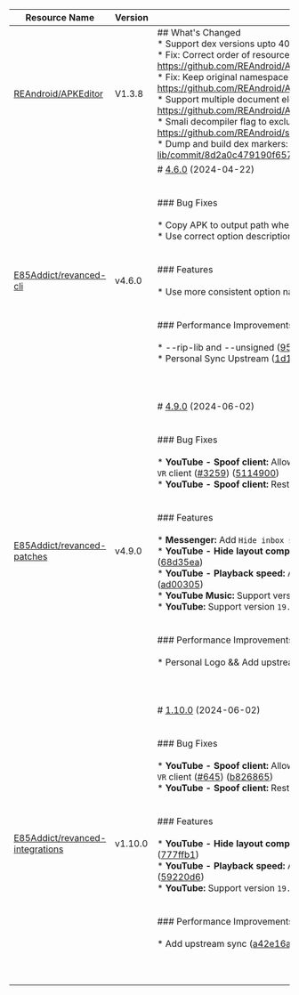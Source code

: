 | Resource Name | Version | Changelog | Published On | Build By|
|---------------|---------|-----------|--------------|---------|
| [REAndroid/APKEditor](https://github.com/REAndroid/APKEditor/releases/tag/V1.3.8) | V1.3.8 | ## What's Changed<br>* Support dex versions upto 40 #100 <br>* Fix: Correct order of resource config flags: https://github.com/REAndroid/ARSCLib/commit/3c31e3e37f19227b7957621a6c82dc7385da6c64<br>* Fix: Keep original namespace prefix for non android schemas: https://github.com/REAndroid/ARSCLib/commit/0a401700ce4568f13f7c2a39ec91ac8656409a91<br>* Support multiple document elements on xml: https://github.com/REAndroid/ARSCLib/commit/db925e86d4cbf51497f35f41a6aae33289a4e9fc<br>* Smali decompiler flag to exclude debug information: #102 by @Kirlif and: https://github.com/REAndroid/smali-lib/commit/39511f916fa845dae344a2f59a66bccdaba8de93<br>* Dump and build dex markers: https://github.com/REAndroid/smali-lib/commit/8d2a0c479190f657cb59f64a74835ab430fb6326 | 2024-05-01T21:44:39Z | [Docker-py-revanced](https://github.com/nikhilbadyal/docker-py-revanced) |
| [E85Addict/revanced-cli](https://github.com/E85Addict/revanced-cli/releases/tag/v4.6.0) | v4.6.0 | # [4.6.0](https://github.com/E85Addict/revanced-cli/compare/v4.5.0...v4.6.0) (2024-04-22)<br><br><br>### Bug Fixes<br><br>* Copy APK to output path when it is not being signed ([366f400](https://github.com/E85Addict/revanced-cli/commit/366f400c5a46491f3f262c7ff4b0df1ae3721f74))<br>* Use correct option description ([45a2ffa](https://github.com/E85Addict/revanced-cli/commit/45a2ffa2dd95ee8ac3c4d466463c9a5b869b8da1))<br><br><br>### Features<br><br>* Use more consistent option name ([223629c](https://github.com/E85Addict/revanced-cli/commit/223629c663dcd94d237110e09e4e152aa03867f9))<br><br><br>### Performance Improvements<br><br>* --rip-lib and --unsigned ([95a27c7](https://github.com/E85Addict/revanced-cli/commit/95a27c71465cf79974c82b068e0e36268c23b999))<br>* Personal Sync Upstream ([1d1a875](https://github.com/E85Addict/revanced-cli/commit/1d1a8750d9b0eceda42bc75919021e302834160c))<br><br><br><br> | 2024-04-22T17:45:53Z | [Docker-py-revanced](https://github.com/nikhilbadyal/docker-py-revanced) |
| [E85Addict/revanced-patches](https://github.com/E85Addict/revanced-patches/releases/tag/v4.9.0) | v4.9.0 | # [4.9.0](https://github.com/E85Addict/revanced-patches/compare/v4.8.3...v4.9.0) (2024-06-02)<br><br><br>### Bug Fixes<br><br>* **YouTube - Spoof client:** Allow swipe gestures to enter/exit fullscreen when spoofing with `Android VR` client ([#3259](https://github.com/E85Addict/revanced-patches/issues/3259)) ([5114900](https://github.com/E85Addict/revanced-patches/commit/5114900b1b5572c04ba6759eedab77f0a934b058))<br>* **YouTube - Spoof client:** Restore playback speed menu when spoofing to an iOS client ([95f290f](https://github.com/E85Addict/revanced-patches/commit/95f290f1139cc8679beecac53c623847668f885e))<br><br><br>### Features<br><br>* **Messenger:** Add `Hide inbox subtabs` patch ([#3163](https://github.com/E85Addict/revanced-patches/issues/3163)) ([24e4ebd](https://github.com/E85Addict/revanced-patches/commit/24e4ebd77ad0f349b479926bf3983b72c2683496))<br>* **YouTube - Hide layout components:** Disable like / subscribe button glow animation ([#3265](https://github.com/E85Addict/revanced-patches/issues/3265)) ([68d35ea](https://github.com/E85Addict/revanced-patches/commit/68d35eafc15513c23cd5220260023e7ec5b7978a))<br>* **YouTube - Playback speed:** Add option to show speed dialog button in video player ([#3197](https://github.com/E85Addict/revanced-patches/issues/3197)) ([ad00305](https://github.com/E85Addict/revanced-patches/commit/ad00305ff57d5e8041de7375bea7d3ad6f18c4e2))<br>* **YouTube Music:** Support version `7.03` ([#3272](https://github.com/E85Addict/revanced-patches/issues/3272)) ([d1ceca3](https://github.com/E85Addict/revanced-patches/commit/d1ceca39984f7933b28d81802d04bb3ead327595))<br>* **YouTube:** Support version `19.12`, `19.13`, `19.14`, `19.15` and `19.16` ([#3239](https://github.com/E85Addict/revanced-patches/issues/3239)) ([99b07e0](https://github.com/E85Addict/revanced-patches/commit/99b07e0e18574668f36bb3c962c8d11222114be4))<br><br><br>### Performance Improvements<br><br>* Personal Logo && Add upstream sync ([e9d6554](https://github.com/E85Addict/revanced-patches/commit/e9d6554753387b4b93f173186fc904857accb357))<br><br><br><br> | 2024-06-02T21:59:27Z | [Docker-py-revanced](https://github.com/nikhilbadyal/docker-py-revanced) |
| [E85Addict/revanced-integrations](https://github.com/E85Addict/revanced-integrations/releases/tag/v1.10.0) | v1.10.0 | # [1.10.0](https://github.com/E85Addict/revanced-integrations/compare/v1.9.2...v1.10.0) (2024-06-02)<br><br><br>### Bug Fixes<br><br>* **YouTube - Spoof client:** Allow swipe gestures to enter/exit fullscreen when spoofing with `Android VR` client ([#645](https://github.com/E85Addict/revanced-integrations/issues/645)) ([b826865](https://github.com/E85Addict/revanced-integrations/commit/b826865ef40a55dc79e6e146e3c35bfe7d792886))<br>* **YouTube - Spoof client:** Restore playback speed menu when spoofing to an iOS client ([2b2a70e](https://github.com/E85Addict/revanced-integrations/commit/2b2a70e6ea02ab3d140d500860d1c70c359fe8ef))<br><br><br>### Features<br><br>* **YouTube - Hide layout components:** Disable like / subscribe button glow animation ([#646](https://github.com/E85Addict/revanced-integrations/issues/646)) ([777ffb1](https://github.com/E85Addict/revanced-integrations/commit/777ffb13605dcedd58f22ccbedf62a12201e85cf))<br>* **YouTube - Playback speed:** Add option to show speed dialog button in video player ([#636](https://github.com/E85Addict/revanced-integrations/issues/636)) ([59220d6](https://github.com/E85Addict/revanced-integrations/commit/59220d6e25380d5fe6cc8c75456c04d980a83f34))<br>* **YouTube:** Support version `19.12`, `19.13`, `19.14`, `19.15` and `19.16` ([#643](https://github.com/E85Addict/revanced-integrations/issues/643)) ([4dce73a](https://github.com/E85Addict/revanced-integrations/commit/4dce73a6fbfeeffb8c2b1759b9c5a5eacb1e3d4b))<br><br><br>### Performance Improvements<br><br>* Add upstream sync ([a42e16a](https://github.com/E85Addict/revanced-integrations/commit/a42e16a021569f83a7f9a868007d3bddc92126d2))<br><br><br><br> | 2024-06-02T22:01:30Z | [Docker-py-revanced](https://github.com/nikhilbadyal/docker-py-revanced) |